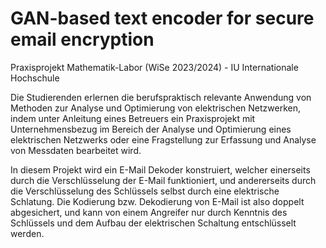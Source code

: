 # GAN-based text encoder for secure email encryption

Praxisprojekt Mathematik-Labor (WiSe 2023/2024) - IU Internationale Hochschule

Die Studierenden erlernen die berufspraktisch relevante Anwendung von Methoden zur Analyse
und Optimierung von elektrischen Netzwerken, indem unter Anleitung eines Betreuers ein
Praxisprojekt mit Unternehmensbezug im Bereich der Analyse und Optimierung eines elektrischen
Netzwerks oder eine Fragstellung zur Erfassung und Analyse von Messdaten bearbeitet wird.

In diesem Projekt wird ein E-Mail Dekoder konstruiert, welcher einerseits durch die Verschlüsselung der 
E-Mail funktioniert, und andererseits durch die Verschlüsselung des Schlüssels selbst durch eine elektrische Schlatung.
Die Kodierung bzw. Dekodierung von E-Mail ist also doppelt abgesichert, und kann von einem Angreifer nur durch Kenntnis 
des Schlüssels und dem Aufbau der elektrischen Schaltung entschlüsselt werden.

